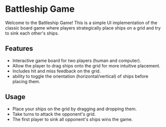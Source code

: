 # Battleship Game

Welcome to the Battleship Game! This is a simple UI implementation of the classic board game where players strategically place ships on a grid and try to sink each other's ships.

## Features
- Interactive game board for two players (human and computer).
- Allow the player to drag ships onto the grid for more intuitive placement.
- Includes hit and miss feedback on the grid.
- ability to toggle the orientation (horizontal/vertical) of ships before placing them.

## Usage
- Place your ships on the grid by dragging and dropping them.
- Take turns to attack the opponent's grid.
- The first player to sink all opponent's ships wins the game.

